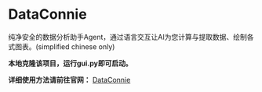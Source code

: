 # DataConnie

纯净安全的数据分析助手Agent，通过语言交互让AI为您计算与提取数据、绘制各式图表。(simplified chinese only)

**本地克隆该项目，运行gui.py即可启动。**

**详细使用方法请前往官网：**
  [DataConnie](www.dataconnie.中国)
